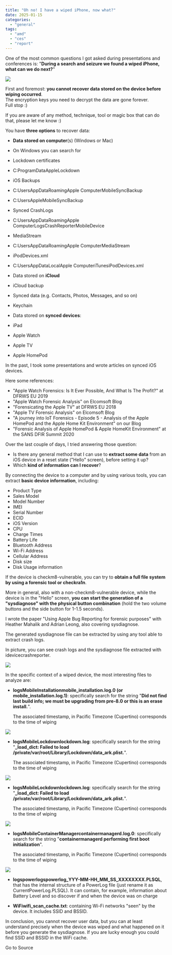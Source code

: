 ```yaml
---
title: "Oh no! I have a wiped iPhone, now what?"
date: 2025-01-15
categories: 
  - "general"
tags: 
  - "amd"
  - "ces"
  - "report"
---
```


One of the most common questions I got asked during presentations and conferences is: "**During a search and seizure we found a wiped iPhone, what can we do next?**"

![](https://blogger.googleusercontent.com/img/b/R29vZ2xl/AVvXsEi6xIfngOuvXrGpaenivhwwqQadArE3RoQ9MynGYodzJ1SjdkoYvo1KOqbz23sL8xmL9t7IAxSgrKELQZZ6NEBRYFJu3wWr1ZxBQOW3lBtjyCq5gtrLgBKemMqluauKuC5lvteSiMW7t1Y/w296-h640/image.png)

  

First and foremost: **you cannot recover data stored on the device before wiping occurred**.  
The encryption keys you need to decrypt the data are gone forever.  
Full stop :)

If you are aware of any method, technique, tool or magic box that can do that, please let me know :)

You have **three options** to recover data:

- **Data stored on computer**(s) (Windows or Mac)

- On Windows you can search for

- Lockdown certificates

- C:ProgramDataAppleLockdown

- iOS Backups 

- C:Users<username>AppDataRoamingApple ComputerMobileSyncBackup
- C:Users<username>AppleMobileSyncBackup

- Synced CrashLogs

- C:Users<username>AppDataRoamingApple ComputerLogsCrashReporterMobileDevice

- MediaStream

- C:Users<username>AppDataRoamingApple ComputerMediaStream

- iPodDevices.xml

- C:Users<username>AppDataLocalApple ComputeriTunesiPodDevices.xml

- Data stored on **iCloud**

- iCloud backup
- Synced data (e.g. Contacts, Photos, Messages, and so on)
- Keychain

- Data stored on **synced devices**:

- iPad
- Apple Watch
- Apple TV
- Apple HomePod

In the past, I took some presentations and wrote articles on synced iOS devices. 

Here some references:

- "Apple Watch Forensics: Is It Ever Possible, And What Is The Profit?" at DFRWS EU 2019
- "Apple Watch Forensic Analysis" on Elcomsoft Blog
- "Forensicating the Apple TV" at DFRWS EU 2018
- "Apple TV Forensic Analysis" on Elcomsoft Blog
- "A journey into IoT Forensics - Episode 5 - Analysis of the Apple HomePod and the Apple Home Kit Environment" on our Blog
- "Forensic Analysis of Apple HomePod & Apple HomeKit Environment" at the SANS DFIR Summit 2020

Over the last couple of days, I tried answering those question:

- Is there any general method that I can use to **extract some data** from an iOS device in a reset state ("Hello" screen), before setting it up?
- Which **kind of information can I recover**?

By connecting the device to a computer and by using various tools, you can extract **basic device information**, including:

- Product Type
- Sales Model
- Model Number
- IMEI
- Serial Number
- ECID
- iOS Version
- CPU
- Charge Times
- Battery Life
- Bluetooth Address
- Wi-Fi Address
- Cellular Address
- Disk size
- Disk Usage information

If the device is checkm8-vulnerable, you can try to **obtain a full file system by using a forensic tool or checkra1n**.

  

More in general, also with a non-checkm8-vulnerable device, while the device is in the "Hello" screen, **you can start the generation of a "sysdiagnose" with the physical button combination** (hold the two volume buttons and the side button for 1-1.5 seconds).

  

I wrote the paper "Using Apple Bug Reporting for forensic purposes" with Heather Mahalik and Adrian Leong, also covering sysdiagnose.

  

The generated sysdiagnose file can be extracted by using any tool able to extract crash logs. 

  

In picture, you can see crash logs and the sysdiagnose file extracted with idevicecrashreporter.

  

![](https://blogger.googleusercontent.com/img/b/R29vZ2xl/AVvXsEjQnjXEyv4JghKD6vabXRyYcnPp_EvDZgjR1cAg6lS98FJRKi_FKas1njHxdhXxQjOcpiTPTS_EI_z1pbNwpmFyUYb86hxcWkhwStsdMiWvWXC07NuRiV5JLT7TBfwrya0Esd5WXu2C4DA/w640-h182/image.png)

  

In the specific context of a wiped device, the most interesting files to analyze are:

- **logsMobileInstallationmobile\_installation.log.0 (or mobile\_installation.log.1)**: specifically search for the string "**Did not find last build info; we must be upgrading from pre-8.0 or this is an erase install.**".  
      
    The associated timestamp, in Pacific Timezone (Cupertino) corresponds to the time of wiping

![](https://blogger.googleusercontent.com/img/b/R29vZ2xl/AVvXsEi_CA_4CG8mp501UkVjcMrHkX9QPtw1CeQVkol_ZOZKr-e1DYkZrBFmZ6qjUz6jvK1M_h9BT6BFZee05jY9KfzunWmQeMPyJ5IQ_WY-yUbi1Gg68uTYA-_u0Wic9sx2Z5CiZX7nBz3uZiY/s16000/image.png)

- **logsMobileLockdownlockdown.log**: specifically search for the string "**\_load\_dict: Failed to load /private/var/root/Library/Lockdown/data\_ark.plist.**".  
      
    The associated timestamp, in Pacific Timezone (Cupertino) corresponds to the time of wiping

![](https://blogger.googleusercontent.com/img/b/R29vZ2xl/AVvXsEiPz6Cov2DAxP1ZOqPuqxqKUz1nbhYCpbjR6Ywxz0yfOQMdBctMlPaJ4al6NdpNEO6lBQOeD7_l8MjYK-AVsNKM9fP2ZU-m_ypNrvr9OKyueXVzSZZyTa6ZMothqCABXkoWQHUirRDzHCw/s16000/image.png)

- **logsMobileLockdownlockdown.log**: specifically search for the string "**\_load\_dict: Failed to load /private/var/root/Library/Lockdown/data\_ark.plist.**".  
      
    The associated timestamp, in Pacific Timezone (Cupertino) corresponds to the time of wiping

![](https://blogger.googleusercontent.com/img/b/R29vZ2xl/AVvXsEjQ3qHYjRjRUwfaV4lM1V8d0cNbJpCaD80H6JKWKRpsaPTDc2XBGoK05LP09azQwUvBjQ0_dnhaxL3JSlVIWO4cZEvJ5LMt1MP00LVqjvJNanoN2l4ZNAYActN1S0CNKHQg7alTXwsLa34/s16000/image.png)

- **logsMobileContainerManagercontainermanagerd.log.0**: specifically search for the string "**containermanagerd performing first boot initialization**".  
      
    The associated timestamp, in Pacific Timezone (Cupertino) corresponds to the time of wiping

![](https://blogger.googleusercontent.com/img/b/R29vZ2xl/AVvXsEgC62EIUvF0uhvYwPWSTqAIIC_Qvb4oD7mJ4UGuDQO2MIjH2dqh9EDWIp5FX3YKgFtrSa_kScam30I-ccnA58xae_V1AghmuD-uxyyC6xKX2GkaDahAiRD7ItLrGZ33YF5Y63IPRHVT4bY/s16000/image.png)

- **logspowerlogspowerlog\_YYY-MM-HH\_MM\_SS\_XXXXXXXX.PLSQL**, that has the internal structure of a PowerLog file (just rename it as CurrentPowerLog.PLSQL). It can contain, for example, information about Battery Level and so discover if and when the device was on charge

- **WiFiwifi\_scan\_cache.txt**: containing Wi-Fi networks "seen" by the device. It includes SSID and BSSID.

In conclusion, you cannot recover user data, but you can at least understand precisely when the device was wiped and what happened on it before you generate the sysdiagnose. If you are lucky enough you could find SSID and BSSID in the WiFi cache.

Go to Source
